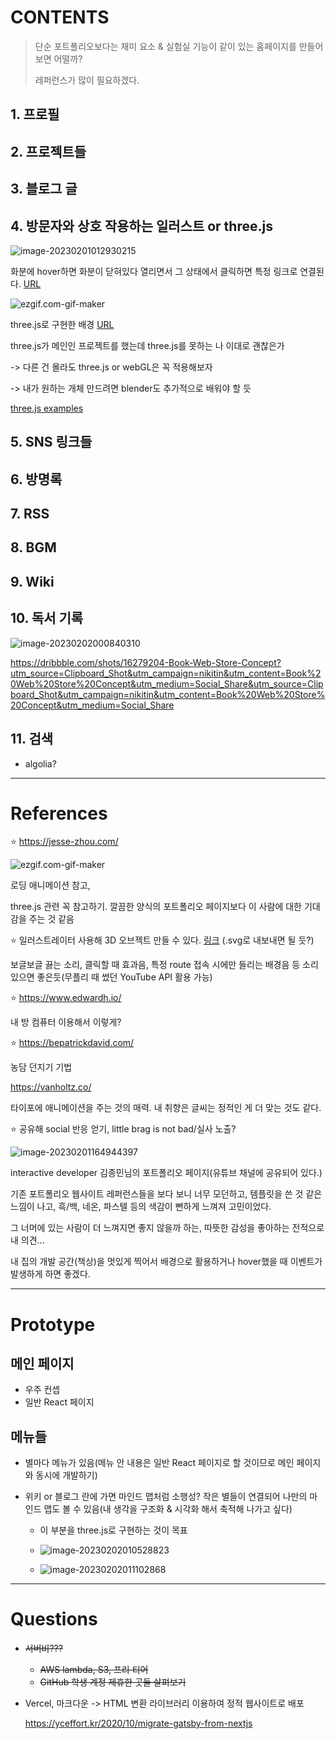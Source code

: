 
# CONTENTS

> 단순 포트폴리오보다는 재미 요소 & 실험실 기능이 같이 있는 홈페이지를 만들어 보면 어떨까?
>
> 레퍼런스가 많이 필요하겠다.

## 1. 프로필

## 2. 프로젝트들

## 3. 블로그 글

## 4. 방문자와 상호 작용하는 일러스트 or three.js

![image-20230201012930215](CONTENTS.assets/image-20230201012930215.png)

화분에 hover하면 화분이 닫혀있다 열리면서 그 상태에서 클릭하면 특정 링크로 연결된다. [URL](https://hanseul.com/)

![ezgif.com-gif-maker](CONTENTS.assets/ezgif.com-gif-maker.gif)

three.js로 구현한 배경 [URL](https://oxeni.dev/)

three.js가 메인인 프로젝트를 했는데 three.js를 못하는 나 이대로 괜찮은가

-> 다른 건 몰라도 three.js or webGL은 꼭 적용해보자

-> 내가 원하는 개체 만드려면 blender도 추가적으로 배워야 할 듯

[three.js examples](https://uicookies.com/threejs-examples/)

## 5. SNS 링크들

## 6. 방명록

## 7. RSS

## 8. BGM

## 9. Wiki

## 10.  독서 기록

![image-20230202000840310](CONTENTS.assets/image-20230202000840310.png)

<https://dribbble.com/shots/16279204-Book-Web-Store-Concept?utm_source=Clipboard_Shot&utm_campaign=nikitin&utm_content=Book%20Web%20Store%20Concept&utm_medium=Social_Share&utm_source=Clipboard_Shot&utm_campaign=nikitin&utm_content=Book%20Web%20Store%20Concept&utm_medium=Social_Share>

## 11. 검색

- algolia?

----------------------------------

# References

:star: <https://jesse-zhou.com/>

![ezgif.com-gif-maker](CONTENTS.assets/ezgif.com-gif-maker-16756138681691.gif)

로딩 애니메이션 참고,

three.js 관련 꼭 참고하기. 깔끔한 양식의 포트폴리오 페이지보다 이 사람에 대한 기대감을 주는 것 같음

:star: 일러스트레이터 사용해 3D 오브젝트 만들 수 있다. [링크](https://www.youtube.com/watch?v=54fcOD-DUiI) (.svg로 내보내면 될 듯?)

보글보글 끓는 소리, 클릭할 때 효과음, 특정 route 접속 시에만 들리는 배경음 등 소리 있으면 좋은듯(무플리 때 썼던 YouTube API 활용 가능)

:star: <https://www.edwardh.io/>

내 방 컴퓨터 이용해서 이렇게?

:star: <https://bepatrickdavid.com/>

농담 던지기 기법

<https://vanholtz.co/>

타이포에 애니메이션을 주는 것의 매력. 내 취향은 글씨는 정적인 게 더 맞는 것도 같다.

:star: 공유해 social 반응 얻기, little brag is not bad/실사 노출?

![image-20230201164944397](CONTENTS.assets/image-20230201164944397.png)

interactive developer 김종민님의 포트폴리오 페이지(유튜브 채널에 공유되어 있다.)

기존 포트폴리오 웹사이트 레퍼런스들을 보다 보니 너무 모던하고, 템플릿을 쓴 것 같은 느낌이 나고, 흑/백, 네온, 파스텔 등의 색감이 뻔하게 느껴져 고민이었다.

그 너머에 있는 사람이 더 느껴지면 좋지 않을까 하는, 따뜻한 감성을 좋아하는 전적으로 내 의견...

내 집의 개발 공간(책상)을 멋있게 찍어서 배경으로 활용하거나 hover했을 때 이벤트가 발생하게 하면 좋겠다.

----------------------------------

# Prototype

## 메인 페이지

- 우주 컨셉
- 일반 React 페이지

## 메뉴들

- 별마다 메뉴가 있음(메뉴 안 내용은 일반 React 페이지로 할 것이므로 메인 페이지와 동시에 개발하기)

- 위키 or 블로그 란에 가면 마인드 맵처럼 소행성? 작은 별들이 연결되어 나만의 마인드 맵도 볼 수 있음(내 생각을 구조화 & 시각화 해서 축적해 나가고 싶다)

  - 이 부분을 three.js로 구현하는 것이 목표
  - ![image-20230202010528823](CONTENTS.assets/image-20230202010528823.png)

  - ![image-20230202011102868](CONTENTS.assets/image-20230202011102868.png)

----------------------------------

# Questions

- ~~서버비???~~
  - ~~AWS lambda, S3, 프리 티어~~
  - ~~GitHub 학생 계정 제휴한 곳들 살펴보기~~

- Vercel, 마크다운 -> HTML 변환 라이브러리 이용하여 정적 웹사이트로 배포

  <https://yceffort.kr/2020/10/migrate-gatsby-from-nextjs>
